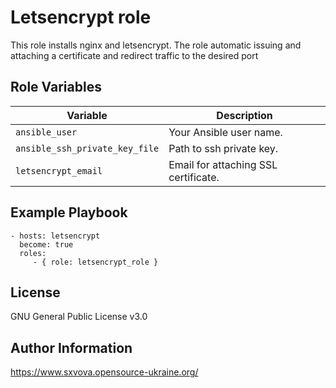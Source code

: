 Letsencrypt role
=========

This role installs nginx and letsencrypt. The role automatic issuing and attaching a certificate and redirect traffic to the desired port

Role Variables
--------------
| Variable                      | Description                         |
|-------------------------------|-------------------------------------|
| `ansible_user`                | Your Ansible user name.             |
| `ansible_ssh_private_key_file`| Path to ssh private key.            |
| `letsencrypt_email`           | Email for attaching SSL certificate.|

Example Playbook
----------------

    - hosts: letsencrypt
      become: true
      roles:
         - { role: letsencrypt_role }

License
-------

GNU General Public License v3.0

Author Information
------------------

https://www.sxvova.opensource-ukraine.org/
